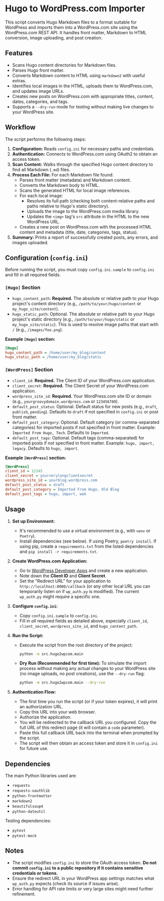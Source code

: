 # Hugo to WordPress.com Importer

This script converts Hugo Markdown files to a format suitable for WordPress and imports them into a WordPress.com site using the WordPress.com REST API. It handles front matter, Markdown to HTML conversion, image uploading, and post creation.

## Features

*   Scans Hugo content directories for Markdown files.
*   Parses Hugo front matter.
*   Converts Markdown content to HTML using `markdown2` with useful extras.
*   Identifies local images in the HTML, uploads them to WordPress.com, and updates image URLs.
*   Creates new posts on WordPress.com with appropriate titles, content, dates, categories, and tags.
*   Supports a `--dry-run` mode for testing without making live changes to your WordPress site.

## Workflow

The script performs the following steps:

1.  **Configuration:** Reads `config.ini` for necessary paths and credentials.
2.  **Authentication:** Connects to WordPress.com using OAuth2 to obtain an access token.
3.  **Scan Content:** Walks through the specified Hugo content directory to find all Markdown (`.md`) files.
4.  **Process Each File:** For each Markdown file found:
    *   Parses front matter (metadata) and Markdown content.
    *   Converts the Markdown body to HTML.
    *   Scans the generated HTML for local image references.
    *   For each local image:
        *   Resolves its full path (checking both content-relative paths and paths relative to Hugo's static directory).
        *   Uploads the image to the WordPress.com media library.
        *   Updates the `<img>` tag's `src` attribute in the HTML to the new WordPress URL.
    *   Creates a new post on WordPress.com with the processed HTML content and metadata (title, date, categories, tags, status).
5.  **Summary:** Prints a report of successfully created posts, any errors, and images uploaded.

## Configuration (`config.ini`)

Before running the script, you must copy `config.ini.sample` to `config.ini` and fill in all required fields.

### `[Hugo]` Section

*   `hugo_content_path`: **Required.** The absolute or relative path to your Hugo project's content directory (e.g., `/path/to/your/hugo/content` or `my_hugo_site/content`).
*   `hugo_static_path`: Optional. The absolute or relative path to your Hugo project's static directory (e.g., `/path/to/your/hugo/static` or `my_hugo_site/static`). This is used to resolve image paths that start with `/` (e.g., `/images/foo.png`).

**Example `[Hugo]` section:**
```ini
[Hugo]
hugo_content_path = /home/user/my_blog/content
hugo_static_path = /home/user/my_blog/static
```

### `[WordPress]` Section

*   `client_id`: **Required.** The Client ID of your WordPress.com application.
*   `client_secret`: **Required.** The Client Secret of your WordPress.com application.
*   `wordpress_site_id`: **Required.** Your WordPress.com site ID or domain (e.g., `yourgroovydomain.wordpress.com` or `123456789`).
*   `default_post_status`: Optional. Default status for new posts (e.g., `draft`, `publish`, `pending`). Defaults to `draft` if not specified in `config.ini` or post front matter.
*   `default_post_category`: Optional. Default category (or comma-separated categories) for imported posts if not specified in front matter. Example: `Imported From Hugo, Tech`. Defaults to `Imported`.
*   `default_post_tags`: Optional. Default tags (comma-separated) for imported posts if not specified in front matter. Example: `hugo, import, legacy`. Defaults to `hugo, import`.

**Example `[WordPress]` section:**
```ini
[WordPress]
client_id = 12345
client_secret = yourverylongclientsecret
wordpress_site_id = yourblog.wordpress.com
default_post_status = draft
default_post_category = Imported From Hugo, Old Blog
default_post_tags = hugo, import, web
```

## Usage

1.  **Set up Environment:**
    *   It's recommended to use a virtual environment (e.g., with `venv` or `Poetry`).
    *   Install dependencies (see below). If using Poetry, `poetry install`. If using pip, create a `requirements.txt` from the listed dependencies and `pip install -r requirements.txt`.

2.  **Create WordPress.com Application:**
    *   Go to [WordPress Developer Apps](https://developer.wordpress.com/apps/) and create a new application.
    *   Note down the **Client ID** and **Client Secret**.
    *   Set the "Redirect URL" for your application to `http://localhost:8000/callback` (or any other local URL you can temporarily listen on if `wp_auth.py` is modified). The current `wp_auth.py` might require a specific one.

3.  **Configure `config.ini`:**
    *   Copy `config.ini.sample` to `config.ini`.
    *   Fill in *all* required fields as detailed above, especially `client_id`, `client_secret`, `wordpress_site_id`, and `hugo_content_path`.

4.  **Run the Script:**
    *   Execute the script from the root directory of the project:
        ```bash
        python -m src.hugo2wpcom.main
        ```
    *   **Dry Run (Recommended for first time):** To simulate the import process without making any actual changes to your WordPress site (no image uploads, no post creations), use the `--dry-run` flag:
        ```bash
        python -m src.hugo2wpcom.main --dry-run
        ```

5.  **Authentication Flow:**
    *   The first time you run the script (or if your token expires), it will print an authorization URL.
    *   Copy this URL into your web browser.
    *   Authorize the application.
    *   You will be redirected to the callback URL you configured. Copy the full URL of this redirect page (it will contain a `code` parameter).
    *   Paste this full callback URL back into the terminal when prompted by the script.
    *   The script will then obtain an access token and store it in `config.ini` for future use.

## Dependencies

The main Python libraries used are:

*   `requests`
*   `requests-oauthlib`
*   `python-frontmatter`
*   `markdown2`
*   `beautifulsoup4`
*   `python-dateutil`

Testing dependencies:
*   `pytest`
*   `pytest-mock`

## Notes

*   The script modifies `config.ini` to store the OAuth access token. **Do not commit `config.ini` to a public repository if it contains sensitive credentials or tokens.**
*   Ensure the redirect URL in your WordPress app settings matches what `wp_auth.py` expects (check its source if issues arise).
*   Error handling for API rate limits or very large sites might need further refinement.
